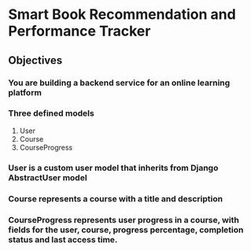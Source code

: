 # Smart Book Recommendation and Performance Tracker

## Objectives

### You are building a backend service for an online learning platform 

### Three defined models

1. User
2. Course
3. CourseProgress

### User is a custom user model that inherits from Django AbstractUser model

### Course represents a course with a title and description

### CourseProgress represents user progress in a course, with fields for the user, course, progress percentage, completion status and last access time.





